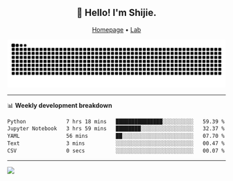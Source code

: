 <h2 align="center">👋 Hello! I'm Shijie.</h2>
<p align="center">
  <a href="https://xu-shi-jie.github.io"> Homepage</a> •
  <a href="https://onoda-lab.jp"> Lab </a>
</p>

![Snake animation](https://github.com/xu-shi-jie/xu-shi-jie/blob/output/github-snake.svg)


-------

📊 **Weekly development breakdown**
<!--START_SECTION:waka-->

```txt
Python             7 hrs 18 mins   ███████████████░░░░░░░░░░   59.39 %
Jupyter Notebook   3 hrs 59 mins   ████████░░░░░░░░░░░░░░░░░   32.37 %
YAML               56 mins         ██░░░░░░░░░░░░░░░░░░░░░░░   07.70 %
Text               3 mins          ░░░░░░░░░░░░░░░░░░░░░░░░░   00.47 %
CSV                0 secs          ░░░░░░░░░░░░░░░░░░░░░░░░░   00.07 %
```

<!--END_SECTION:waka-->

-------
![](https://komarev.com/ghpvc/?username=xu-shi-jie&style=flat-square&color=blue) 
